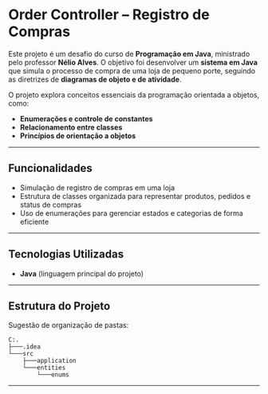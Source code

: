 # Order Controller – Registro de Compras

Este projeto é um desafio do curso de **Programação em Java**, ministrado pelo professor **Nélio Alves**. O objetivo foi desenvolver um **sistema em Java** que simula o processo de compra de uma loja de pequeno porte, seguindo as diretrizes de **diagramas de objeto e de atividade**.

O projeto explora conceitos essenciais da programação orientada a objetos, como:

- **Enumerações e controle de constantes**
- **Relacionamento entre classes**
- **Princípios de orientação a objetos**

---

## Funcionalidades

- Simulação de registro de compras em uma loja
- Estrutura de classes organizada para representar produtos, pedidos e status de compras
- Uso de enumerações para gerenciar estados e categorias de forma eficiente

---

## Tecnologias Utilizadas

- **Java** (linguagem principal do projeto)

---

## Estrutura do Projeto

Sugestão de organização de pastas:

```
C:.
├───.idea
└───src
    ├───application
    └───entities
        └───enums

```

---

